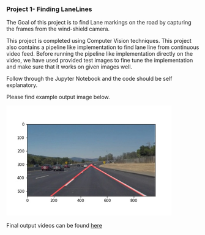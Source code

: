 ### Project 1- Finding LaneLines
The Goal of this project is to find Lane markings on the road by capturing the frames from the wind-shield camera. 

This project is completed using Computer Vision techniques. This project also contains a pipeline like implementation to find lane line from continuous video feed. 
Before running the pipeline like implementation directly on the video, we have used provided test images to fine tune the implementation and make sure that it works on given images well.

Follow through the Jupyter Notebook and the code should be self explanatory.  

Please find example output image below.


![Figure1](https://github.com/vivekmaru13/udacity_self_driving_car/blob/main/P1-LaneLines/test_videos_output/1.jpeg)


Final output videos can be found [here](test_videos_output)
